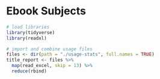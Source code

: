 Ebook Subjects
================

``` r
# load libraries
library(tidyverse)
library(readxl)
```

``` r
# import and combine usage files
files <- dir(path = "./usage-stats", full.names = TRUE)
title_report <- files %>%
  map(read_excel, skip = 13) %>%
  reduce(rbind)
```
